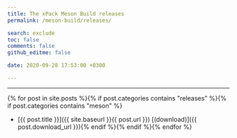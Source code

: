 ```yaml
---
title: The xPack Meson Build releases
permalink: /meson-build/releases/

search: exclude
toc: false
comments: false
github_editme: false

date: 2020-09-28 17:53:00 +0300

---
```


___
{% for post in site.posts %}{% if post.categories contains "releases" %}{% if post.categories contains "meson" %}
* [{{ post.title }}]({{ site.baseurl }}{{ post.url }}) [(download)]({{ post.download_url }}){% endif %}{% endif %}{% endfor %}
